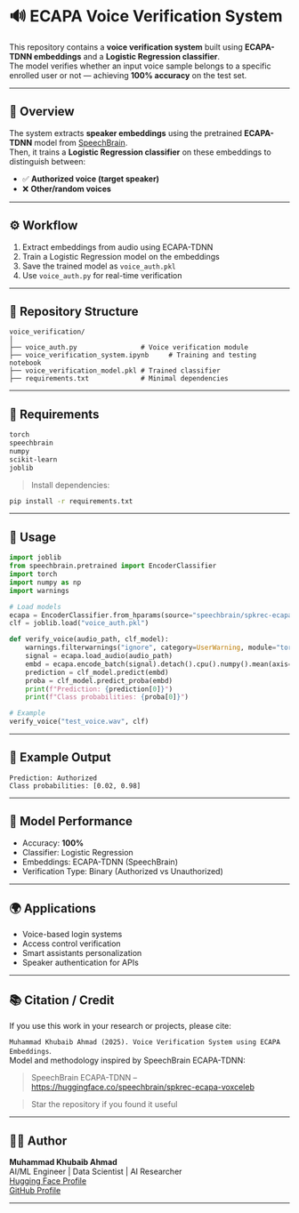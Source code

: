 # 🔊 ECAPA Voice Verification System

This repository contains a **voice verification system** built using **ECAPA-TDNN embeddings** and a **Logistic Regression classifier**.  
The model verifies whether an input voice sample belongs to a specific enrolled user or not — achieving **100% accuracy** on the test set.

---

## 🧠 Overview

The system extracts **speaker embeddings** using the pretrained **ECAPA-TDNN** model from [SpeechBrain](https://huggingface.co/speechbrain/spkrec-ecapa-voxceleb).  
Then, it trains a **Logistic Regression classifier** on these embeddings to distinguish between:
- ✅ **Authorized voice (target speaker)**
- ❌ **Other/random voices**

---

## ⚙️ Workflow

1. Extract embeddings from audio using ECAPA-TDNN  
2. Train a Logistic Regression model on the embeddings  
3. Save the trained model as `voice_auth.pkl`  
4. Use `voice_auth.py` for real-time verification  

---

## 📂 Repository Structure

```
voice_verification/
│
├── voice_auth.py                # Voice verification module
├── voice_verification_system.ipynb     # Training and testing notebook
├── voice_verification_model.pkl # Trained classifier
├── requirements.txt             # Minimal dependencies
```

---

## 🧩 Requirements

```bash
torch
speechbrain
numpy
scikit-learn
joblib
```

> Install dependencies:
```bash
pip install -r requirements.txt
```

---

## 🚀 Usage

```python
import joblib
from speechbrain.pretrained import EncoderClassifier
import torch
import numpy as np
import warnings

# Load models
ecapa = EncoderClassifier.from_hparams(source="speechbrain/spkrec-ecapa-voxceleb")
clf = joblib.load("voice_auth.pkl")

def verify_voice(audio_path, clf_model):
    warnings.filterwarnings("ignore", category=UserWarning, module="torch")
    signal = ecapa.load_audio(audio_path)
    embd = ecapa.encode_batch(signal).detach().cpu().numpy().mean(axis=1)
    prediction = clf_model.predict(embd)
    proba = clf_model.predict_proba(embd)
    print(f"Prediction: {prediction[0]}")
    print(f"Class probabilities: {proba[0]}")

# Example
verify_voice("test_voice.wav", clf)
```

---

## 🎯 Example Output

```
Prediction: Authorized
Class probabilities: [0.02, 0.98]
```

---

## 🧪 Model Performance

- Accuracy: **100%**
- Classifier: Logistic Regression
- Embeddings: ECAPA-TDNN (SpeechBrain)
- Verification Type: Binary (Authorized vs Unauthorized)

---

## 🌍 Applications

- Voice-based login systems  
- Access control verification  
- Smart assistants personalization  
- Speaker authentication for APIs

---

## 📚 Citation / Credit

If you use this work in your research or projects, please cite:

`Muhammad Khubaib Ahmad (2025). Voice Verification System using ECAPA Embeddings`.\
Model and methodology inspired by SpeechBrain ECAPA-TDNN:
> SpeechBrain ECAPA-TDNN – https://huggingface.co/speechbrain/spkrec-ecapa-voxceleb

> Star the repository if you found it useful
---

## 🧑‍💻 Author

**Muhammad Khubaib Ahmad**  
AI/ML Engineer | Data Scientist | AI Researcher  
[Hugging Face Profile](https://huggingface.co/Khubaib01)  
[GitHub Profile](https://github.com/Khubaib8281)

---
